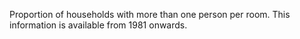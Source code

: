 Proportion of households with more than one person per room. This information is available from 1981 onwards.

